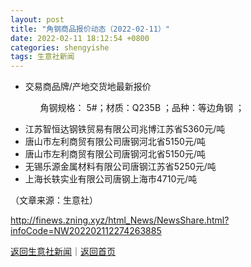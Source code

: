 ```yaml
---
layout: post
title: "角钢商品报价动态（2022-02-11）"
date: 2022-02-11 18:12:54 +0800
categories: shengyishe
tags: 生意社新闻
---
```

<p><ul>
<li>交易商品牌/产地交货地最新报价</li>
<ul>
</p>
 <p>角钢规格： 5#；材质：Q235B ；品种：等边角钢 ；</p>
 <p></ul><li>江苏智恒达钢铁贸易有限公司兆博江苏省5360元/吨</li>
<li>唐山市左利商贸有限公司唐钢河北省5150元/吨</li>
<li>唐山市左利商贸有限公司唐钢河北省5150元/吨</li>
<li>无锡乐源金属材料有限公司唐钢江苏省5250元/吨</li>
<li>上海长轶实业有限公司唐钢上海市4710元/吨</li>
</ul></p><p class="em_media">（文章来源：生意社）</p>

<http://finews.zning.xyz/html_News/NewsShare.html?infoCode=NW202202112274263885>

[返回生意社新闻](//finews.withounder.com/category/shengyishe.html)｜[返回首页](//finews.withounder.com/)